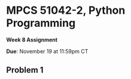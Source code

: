 # MPCS 51042-2, Python Programming

**Week 8 Assignment**

**Due**: November 19 at 11:59pm CT

## Problem 1
